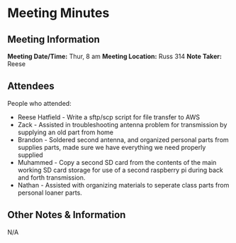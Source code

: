 # Meeting Minutes
## Meeting Information
**Meeting Date/Time:** Thur, 8 am
**Meeting Location:** Russ 314
**Note Taker:** Reese

## Attendees
People who attended:
- Reese Hatfield - Write a sftp/scp script for file transfer to AWS
- Zack - Assisted in troubleshooting antenna problem for transmission by supplying an old part from home
- Brandon - Soldered second antenna, and organized personal parts from supplies parts, made sure we have everything we need properly supplied
- Muhammed - Copy a second SD card from the contents of the main working SD card storage for use of a second raspberry pi during back and forth transmission.
- Nathan - Assisted with organizing materials to seperate class parts from personal loaner parts.

## Other Notes & Information
N/A
